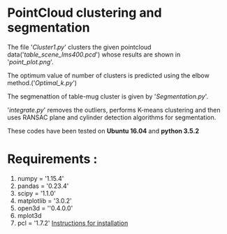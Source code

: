 
# PointCloud clustering and segmentation 

The file '*Cluster1.py*' clusters the given pointcloud data('*table_scene_lms400.pcd*') whose results are shown in '*point_plot.png*'.

The optimum value of number of clusters is predicted using the elbow method.('*Optimal_k.py*')

The segmenattion of table-mug cluster is given by '*Segmentation.py*'.

'*integrate.py*' removes the outliers, performs K-means clustering and then uses RANSAC plane and cylinder detection algorithms for segmentation.  



These codes have been tested on **Ubuntu 16.04** and **python 3.5.2**

# Requirements : 

1. numpy = '1.15.4'
2. pandas = '0.23.4'
3. scipy = '1.1.0'
4. matplotlib = '3.0.2'
5. open3d = ''0.4.0.0'
6. mplot3d 
7. pcl = '1.7.2' [Instructions for installation](https://docs.google.com/document/d/1hDSsDuJrm9zsK83CwWAG3MFCBzwxO3FevBTzDMlx1qk/edit?usp=sharing)




